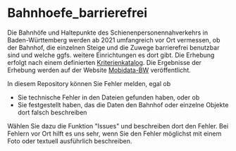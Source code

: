 # Bahnhoefe_barrierefrei

Die Bahnhöfe und Haltepunkte des Schienenpersonennahverkehrs in Baden-Württemberg werden ab 2021 umfangreich vor Ort vermessen, ob der Bahnhof, die einzelnen Steige und die Zuwege barrierefrei benutzbar sind und welche ggfs. weitere Einrichtungen es dort gibt.
Die Erhebung erfolgt nach einem definierten [Kriterienkatalog](https://vm.baden-wuerttemberg.de/fileadmin/redaktion/m-mvi/intern/Dateien/PDF/F%C3%B6rderprogramme/200908_F%C3%B6rderprogramm_Haltestellenerfassung_Technische_Richtlinie_Version_1.00_01.pdf).
Die Ergebnisse der Erhebung werden auf der Website [Mobidata-BW](https://www.mobidata-bw.de/dataset?tags=Haltestellen) veröffentlicht.

In diesem Repository können Sie Fehler melden, egal ob
* Sie technische Fehler in den Dateien gefunden haben, oder ob
* Sie festgestellt haben, das die Daten den Bahnhof oder einzelne Objekte dort falsch beschreiben

Wählen Sie dazu die Funktion "Issues" und beschreiben dort den Fehler. Bei Fehlern vor Ort hilft es uns sehr, wenn Sie den Fehler möglichst mit einem Foto oder textuell ausführlich beschreiben.
